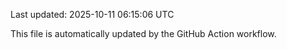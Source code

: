 Last updated: 2025-10-11 06:15:06 UTC

This file is automatically updated by the GitHub Action workflow.
